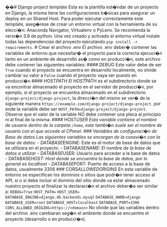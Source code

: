 ��#   D j a n g o   p r o j e c t   t e m p l a t e  
  
 E s t a   e s   l a   p l a n t i l l a   e s t � n d a r   d e   u n   p r o y e c t o   e n   D j a n g o ,   l a   m i s m a   t i e n e   l a s   c o n f i g u r a c i o n e s   b � s i c a s   p a r a   a s e g u r a r   u n   d e p l o y   e n   u n   S h a r e d   H o s t .  
  
 P a r a   p o d e r   e j e c u t a r   c o r r e c t a m e n t e   e s t e   t e m p l a t e ,   a s e g � r e s e   d e   c r e a r   u n   e n t o r n o   v i r t u a l   c o n   l a   h e r r a m i e n t a   d e   s u   e l e c c i � n :   A n a c o n d a   N a v i g a t o r ,   V i r t u a l e n v   o   P y L e n v .   S e   r e c o m i e n d a   l a   v e r s i � n   3 . 8   d e   p y t h o n .  
  
 U n a   v e z   c r e a d o   y   a c t i v a d o   e l   e n t o r n o   v i r t u a l   i n s t a l e   t o d a s   l a s   d e p e n d e n c i a s   d e l   p r o y e c t o   e j e c u t a n d o  
  
 ` p i p   i n s t a l l   - r   r e q u i r e m e n t s ` .  
  
 #   C r e a r   e l   a r c h i v o   . e n v  
  
 E l   a r c h i v o   . e n v   d e b e r �   c o n t e n e r   l a s   v a r i a b l e s   d e   e n t o r n o   q u e   n e c e s i t a r �   e l   p r o y e c t o   p a r a   l a   c o r r e c t a   e j e c u c i � n   t a n t o   e n   u n   a m b i e n t e   d e   d e s a r r o l l o   a s �   c o m o   e n   p r o d u c c i � n ,   e s t e   a r c h i v o   d e b e   c o n t e n e r   l a s   s i g u i e n t e s   v a r i a b l e s :  
  
 # # # #   D E B U G  
  
 E s t e   v a l o r   d e b e   d e   s e r   ` T r u e `   c u a n d o   e l   p r o y e c t o   s e   e n c u e n t r a   e n   d e s a r r o l l o   l o c a l m e n t e ,   n o   o l v i d e   c a m b i a r   s u   v a l o r   a   ` F a l s e `   c u a n d o   e l   p r o y e c t o   v a y a   s e r   p u e s t o   e n   p r o d u c c i � n  
  
 # # # #   H O S T _ P A T H  
  
 E l   H O S T _ P A T H   e s   e l   s u b d i r e c t o r i o   d o n d e   s e   v a   e n c o n t r a r   a l m a c e n a d o   e l   p r o y e c t o   e n   e l   s e r v i d o r   d e   p r o d u c c i � n ,   p o r   e j e m p l o ,   s i   e l   p r o y e c t o   s e   e n c u e n t r a   a l m a c e n a d o   e n   e l   s u b d i r e c t o r i o   ` d j a n g o - p r o j e c t / d j a n g o - p r o j e c t ` ,   l a   d i r e c c i � n   d e l   m i s m o   s e   v e r �   d e   l a   s i g u i e n t e   m a n e r a   ` h t t p s : / / e x a m p l e . c o m / d j a n g o - p r o j e c t / d j a n g o - p r o j e c t ` .   p o r   e n d e   l a   v a r i a b l e   d e b e   s e r   ` H O S T _ P A T H = d j a n g o - p r o j e c t / d j a n g o - p r o j e c t ` .  
  
 O b s e r v e   q u e   e l   v a l o r   d e   l a   v a r i a b l e   N O   d e b e   c o n t e n e r   u n a   p l e c a   a l   p r i n c i p i o   n i   a l   f i n a l   d e   l a   m i s m a .  
  
 # # # #   H O S T _ U S E R  
  
 E s t a   v a r i a b l e   c o n t i e n e   e l   n o m b r e   d e   u s u a r i o   d e n t r o   d e   l a   c a r p e t a   ` / h o m e ` ,   e s t e   t a m b i � n   s u e l e   s e r   e l   n o m b r e   d e   u s u a r i o   c o n   e l   q u e   a c c e d e   a l   C P a n e l .  
  
 # # #   V a r i a b l e s   d e   c o n f i g u r a c i � n   d e   B a s e   d e   d a t o s  
  
 L a s   s i g u i e n t e s   v a r i a b l e s   s e   e n c a r g a n   d e   l a   c o n e x i � n   c o n   l a   b a s e   d e   d a t o s :  
  
 -   * * D A T A B A S E _ E N G I N E * * :   E s t e   e s   e l   m o t o r   d e   b a s e   d e   d a t o s   q u e   s e   u t i l i z a r a   e n   e l   p r o y e c t o .  
 -   * * D A T A B A S E _ N A M E * * :   E l   n o m b r e   d e   l a   b a s e   d e   d a t o s   a   u t i l i z a r  
 -   * * D A T A B A S E _ U S E R * * :   U s u a r i o   p a r a   a c c e d e r   a   l a   b a s e   d e   d a t o s  
 -   * * D A T A B A S E _ H O S T * * :   H o s t   d o n d e   s e   e n c u e n t r a   l a   b a s e   d e   d a t o s ,   p o r   l o   g e n e r a l   e s   l o c a l h o s t  
 -   * * D A T A B A S E _ P O R T * * :   P u e r t o   d e   a c c e s o   a   l a   b a s e   d e   d a t o s ,   u s u a l m e n t e   3 3 0 6  
  
 # # #   C O R S _ A L L O W E D _ O R I G I N S  
  
 E n   e s t a   v a r i a b l e   d e   e n t o r n o   s e   e s p e c i f i c a n   l o s   d o m i n i o s   o   s i t i o s   q u e   p o d r � n   t e n e r   a c c e s o   a l   A P I ,   s i   o   s i   d e b e   i n c l u i r   e l   d o m i n i o   d e l   s i t i o   d o n d e   v a   e s t a r   a l m a c e n a d o   n u e s t r o   p r o y e c t o  
  
 a l   f i n a l i z a r   l a   d e c l a r a c i � n   e l   a r c h i v o   d e b e r � a   s e r   s i m i l a r   a :  
  
 ` D E B U G = T r u e `  
  
 ` H O S T _ P A T H = `  
  
 ` H O S T _ U S E R = `  
  
 ` D A T A B A S E _ E N G I N E = d j a n g o . d b . b a c k e n d s . m y s q l `  
  
 ` D A T A B A S E _ N A M E = d j a n g o `  
  
 ` D A T A B A S E _ U S E R = r o o t `  
  
 ` D A T A B A S E _ H O S T = l o c a l h o s t `  
  
 ` D A T A B A S E _ P O R T = 3 3 0 6 `  
  
 ` C O R S _ A L L O W E D _ O R I G I N S = h t t p s : / / < d o m a i n > `  
  
 N o   o l v i d e   q u e   l a s   v a r i a b l e s   d e n t r o   d e l   a r c h i v o   . e n v   c a m b i a r a n   s e g � n   e l   a m b i e n t e   d o n d e   s e   e n c u e n t r e   e l   p r o y e c t o   ( d e s a r r o l l o   o   e n   p r o d u c c i � n ) .  
 